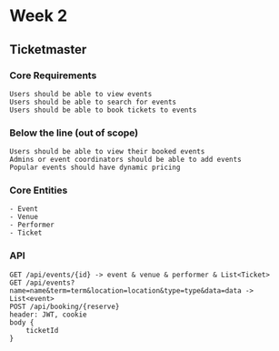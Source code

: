 # Week 2
## Ticketmaster

### Core Requirements
    Users should be able to view events
    Users should be able to search for events
    Users should be able to book tickets to events

### Below the line (out of scope)
    Users should be able to view their booked events
    Admins or event coordinators should be able to add events
    Popular events should have dynamic pricing

### Core Entities
    - Event
    - Venue
    - Performer
    - Ticket

### API
    GET /api/events/{id} -> event & venue & performer & List<Ticket>
    GET /api/events?name=name&term=term&location=location&type=type&data=data -> List<event>
    POST /api/booking/{reserve}
    header: JWT, cookie
    body {
        ticketId
    }

